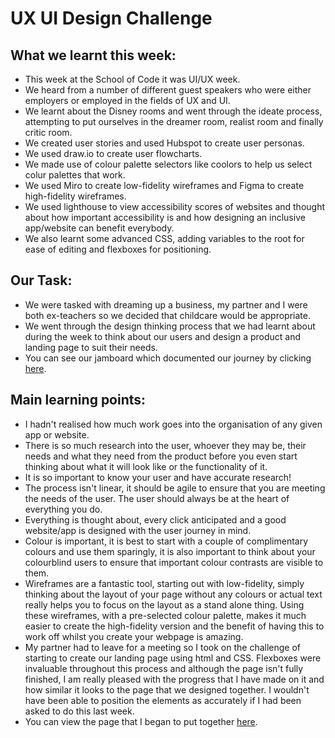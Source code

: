 <h1> UX UI Design Challenge </h1>

<h2>What we learnt this week:</h2>
<ul>
  <li>This week at the School of Code it was UI/UX week.</li>
  <li>We heard from a number of different guest speakers who were either employers or employed in the fields of UX and UI.</li>
  <li>We learnt about the Disney rooms and went through the ideate process, attempting to put ourselves in the dreamer room, realist room and finally critic room.</li>
  <li>We created user stories and used Hubspot to create user personas.</li>
  <li>We used draw.io to create user flowcharts.</li>
  <li>We made use of colour palette selectors like coolors to help us select colur palettes that work.</li>
  <li>We used Miro to create low-fidelity wireframes and Figma to create high-fidelity wireframes.</li>
  <li>We used lighthouse to view accessibility scores of websites and thought about how important accessibility is and how designing an inclusive app/website can benefit everybody.</li>
  <li>We also learnt some advanced CSS, adding variables to the root for ease of editing and flexboxes for positioning.</li>
  </ul>
  
  <h2>Our Task:</h2>
  <ul>
  <li>We were tasked with dreaming up a business, my partner and I were both ex-teachers so we decided that childcare would be appropriate.</li>
  <li>We went through the design thinking process that we had learnt about during the week to think about our users and design a product and landing page to suit their needs.</li>
  <li>You can see our jamboard which documented our journey by clicking <a href="https://jamboard.google.com/d/17tD6D6Nxx6oH3NRlGr60qm6ntE9w1IAXECRjBlgm_28/edit?usp=sharing">here</a>.
    </ul>
  
  <h2>Main learning points:</h2>
  <ul>
  <li>I hadn't realised how much work goes into the organisation of any given app or website.</li>
  <li>There is so much research into the user, whoever they may be, their needs and what they need from the product before you even start thinking about what it will look like or the functionality of it.</li>
  <li>It is so important to know your user and have accurate research!</li>
  <li>The process isn't linear, it should be agile to ensure that you are meeting the needs of the user. The user should always be at the heart of everything you do.</li>
  <li>Everything is thought about, every click anticipated and a good website/app is designed with the user journey in mind.</li>
  <li>Colour is important, it is best to start with a couple of complimentary colours and use them sparingly, it is also important to think about your colourblind users to ensure that important colour contrasts are visible to them.</li>
  <li>Wireframes are a fantastic tool, starting out with low-fidelity, simply thinking about the layout of your page without any colours or actual text really helps you to focus on the layout as a stand alone thing. Using these wireframes, with a pre-selected colour palette, makes it much easier to create the high-fidelity version and the benefit of having this to work off whilst you create your webpage is amazing.</li>
  <li>My partner had to leave for a meeting so I took on the challenge of starting to create our landing page using html and CSS. Flexboxes were invaluable throughout this process and although the page isn't fully finished, I am really pleased with the progress that I have made on it and how similar it looks to the page that we designed together. I wouldn't have been able to position the elements as accurately if I had been asked to do this last week.</li>
  <li>You can view the page that I began to put together <a href="https://rachelalk.github.io/UX-UI-Design-Challenge/">here</a>.
  </ul>


